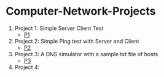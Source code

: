 # Computer-Network-Projects
1. Project 1: Simple Server Client Test
    * [P1](https://github.com/deep-jain/Computer-Network-Projects/tree/main/P1)
2. Project 2: Simple Ping test with Server and Client
    * [P2](https://github.com/deep-jain/Computer-Network-Projects/tree/main/P2)
3. Project 3: A DNS simulator with a sample txt file of hosts
    * [P3](https://github.com/deep-jain/Computer-Network-Projects/tree/main/P3)
4. Project 4:
